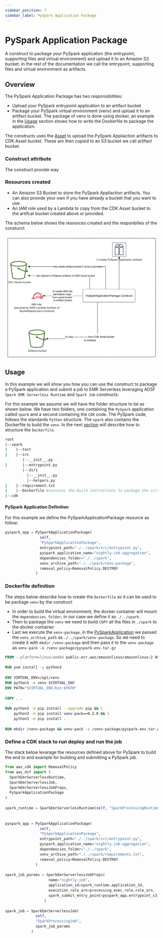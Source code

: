 ```yaml
---
sidebar_position: 7
sidebar_label: PySpark Application Package
---
```


# PySpark Application Package

A construct to package your PySpark application (the entrypoint, supporting files and virtual environment) and upload it to an Amazon S3 bucket. In the rest of the documentation we call the entrypoint, supporting files and virtual environment as artifacts.

## Overview

The PySpark Application Package has two responsibilities:

* Upload your PySpark entrypoint application to an artifact bucket
* Package your PySpark virtual environment (venv) and upload it to an artifact bucket. The package of venv is done using docker,
 an example in the [Usage](#usage) section shows how to write the Dockerfile to package the application.

The constructs uses the [Asset](https://docs.aws.amazon.com/cdk/api/v2/docs/aws-cdk-lib.aws_s3_assets.Asset.html) to upload the PySpark Appliaction artifacts to CDK Asset bucket. 
These are then copied to an S3 bucket we call artifact bucket.

### Construct attribute
The construct provide way

### Resources created
* An Amazon S3 Bucket to store the PySpark Appliaction artifacts. You can also provide your own if you have already a bucket that you want to use. 
* An IAM role used by a Lambda to copy from the CDK Asset bucket to the artifcat bucket created above or provided.

The schema below shows the resources created and the responbilies of the consturct:

![PySpark Application Package](../../../static/img/adsf-pyspark-application-package.png)

## Usage

In this example we will show you how you can use the construct to package a PySpark application 
and submit a job to EMR Serverless leveraging ADSF `Spark EMR Serverless Runtime` and `Spark Job` constructs.

For this example we assume we will have the folder structure to be as shown below. We have two folders, one containing 
the `PySpark` application called `spark` and a second containing the `CDK` code. 
The PySpark code, follows the standards `Python` structure. The `spark` also contains the Dockerfile to build the `venv`. 
In the next [section](#dockerfile-definition) will describe how to structure the `Dockerfile`. 

```bash
root
|--spark
|    |--test
|    |--src
        |--__init__.py
|       |--entrypoint.py
        |--dir1
          |--__init__.py
          |--helpers.py
|    |--requirement.txt
|    |--Dockerfile #contains the build instructions to package the virtual environment for PySpark
|--cdk
```
#### PySpark Application Definition

For this example we define the PySparkApplicationPackage resource as follow:

```python
pyspark_app = PySparkApplicationPackage(
                self,
                "PySparkApplicationPackage",
                entrypoint_path="./../spark/src/entrypoint.py",
                pyspark_application_name="nightly-job-aggregation",
                dependencies_folder="./../spark",
                venv_archive_path="./../spark/venv-package",
                removal_policy=RemovalPolicy.DESTROY
              )
```

### Dockerfile definition

The steps below describe how to create the `Dockerfile` so it can be used to be package `venv` by the construct

* In order to build the virtual environment, the docker container will mount the `dependencies_folder`, in our case we define it as `./../spark`.
* Then to package the `venv` we need to build `COPY` all the files in `./spark` to the docker container.
* Last we execute the `venv-package`, in the [PySparkApplication](#pyspark-application-definition) we passed the `venv_archive_path` as `./../spark/venv-package`.
So we need to create it with `mkdir /venv-package` and then pass it to the `venv-package` as `venv-pack -o /venv-package/pyspark-env.tar.gz`

```Dockerfile
FROM --platform=linux/amd64 public.ecr.aws/amazonlinux/amazonlinux:2 AS base

RUN yum install -y python3 

ENV VIRTUAL_ENV=/opt/venv
RUN python3 -m venv $VIRTUAL_ENV
ENV PATH="$VIRTUAL_ENV/bin:$PATH"

COPY . .

RUN python3 -m pip install --upgrade pip && \
    python3 -m pip install venv-pack==0.2.0 && \
    python3 -m pip install .

RUN mkdir /venv-package && venv-pack -o /venv-package/pyspark-env.tar.gz && chmod ugo+r /venv-package/pyspark-env.tar.gz
```

### Define a CDK stack to run deploy and run the job

The stack below levarage the resources defined above for PySpark to build the end to end example for building and submitting a PySpark job.

```python
from aws_cdk import RemovalPolicy
from aws_dsf import (
  SparkEmrServerlessRuntime,
  SparkEmrServerlessJob, 
  SparkEmrServerlessJobProps,
  PySparkApplicationPackage
)

spark_runtime = SparkEmrServerlessRuntime(self, "SparkProcessingRuntime", name="nightly-job-aggregation")


pyspark_app = PySparkApplicationPackage(
                self,
                "PySparkApplicationPackage",
                entrypoint_path="./../spark/src/entrypoint.py",
                pyspark_application_name="nightly-job-aggregation",
                dependencies_folder="./../spark",
                venv_archive_path="./../spark/requirements.txt",
                removal_policy=RemovalPolicy.DESTROY
              )

spark_job_params = SparkEmrServerlessJobProps(
                    name="nightly-job",
                    application_id=spark_runtime.application_id,
                    execution_role_arn=processing_exec_role.role_arn,
                    spark_submit_entry_point=pyspark_app.entrypoint_s3_uri
                  )

spark_job = SparkEmrServerlessJob(
              self, 
              "SparkProcessingJob",
              spark_job_params
            )

```